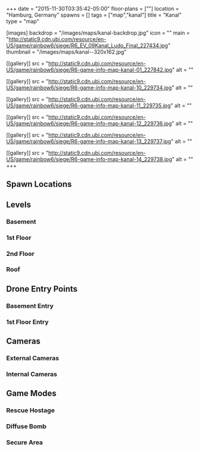 +++
date = "2015-11-30T03:35:42-05:00"
floor-plans = [""]
location = "Hamburg, Germany"
spawns = []
tags = ["map","kanal"]
title = "Kanal"
type = "map"

[images]
  backdrop = "/images/maps/kanal-backdrop.jpg"
  icon = ""
  main = "http://static9.cdn.ubi.com/resource/en-US/game/rainbow6/siege/R6_EV_09Kanal_Ludo_Final_227434.jpg"
  thumbnail = "/images/maps/kanal--320x162.jpg"

[[gallery]]
  src = "http://static9.cdn.ubi.com/resource/en-US/game/rainbow6/siege/R6-game-info-map-kanal-01_227842.jpg"
  alt = ""

[[gallery]]
  src = "http://static9.cdn.ubi.com/resource/en-US/game/rainbow6/siege/R6-game-info-map-kanal-10_229734.jpg"
  alt = ""

[[gallery]]
  src = "http://static9.cdn.ubi.com/resource/en-US/game/rainbow6/siege/R6-game-info-map-kanal-11_229735.jpg"
  alt = ""

[[gallery]]
  src = "http://static9.cdn.ubi.com/resource/en-US/game/rainbow6/siege/R6-game-info-map-kanal-12_229736.jpg"
  alt = ""

[[gallery]]
  src = "http://static9.cdn.ubi.com/resource/en-US/game/rainbow6/siege/R6-game-info-map-kanal-13_229737.jpg"
  alt = ""

[[gallery]]
  src = "http://static9.cdn.ubi.com/resource/en-US/game/rainbow6/siege/R6-game-info-map-kanal-14_229738.jpg"
  alt = ""
+++

## Spawn Locations

## Levels

### Basement

### 1st Floor

### 2nd Floor

### Roof

## Drone Entry Points

### Basement Entry

### 1st Floor Entry

## Cameras

### External Cameras

### Internal Cameras

## Game Modes

### Rescue Hostage

### Diffuse Bomb

### Secure Area
